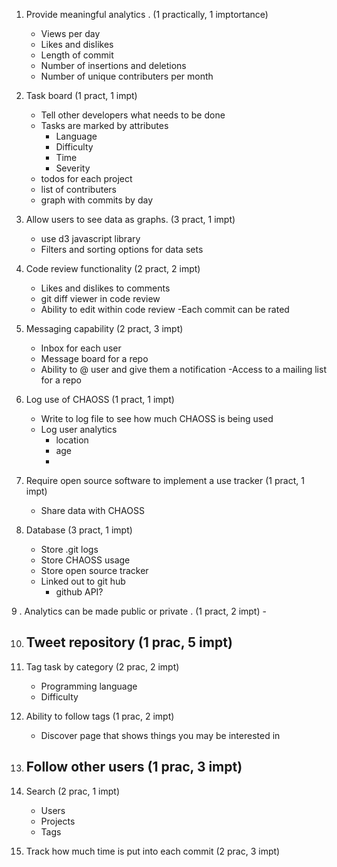 1. Provide meaningful analytics .       (1 practically, 1 imptortance)
    - Views per day 
    - Likes and dislikes
    - Length of commit
    - Number of insertions and deletions
    - Number of unique contributers per month
    
2. Task board                           (1 pract, 1 impt)
    - Tell other developers what needs to be done
    - Tasks are marked by attributes
        - Language
        - Difficulty 
        - Time
        - Severity
    - todos for each project
    - list of contributers 
    - graph with commits by day
        
3. Allow users to see data as graphs.   (3 pract, 1 impt)
    - use d3 javascript library
    - Filters and sorting options for data sets
    
4. Code review functionality            (2 pract, 2 impt)
    - Likes and dislikes to comments
    - git diff viewer in code review
    - Ability to edit within code review
    -Each commit can be rated
    
5. Messaging capability                 (2 pract, 3 impt)
    - Inbox for each user
    - Message board for a repo
    - Ability to @ user and give them a notification
    -Access to a mailing list for a repo
    
6. Log use of CHAOSS                    (1 pract, 1 impt)
    - Write to log file to see how much CHAOSS is being used
    - Log user analytics
        - location 
        - age 
        - 
7. Require open source software to implement a use tracker (1 pract, 1 impt)
    - Share data with CHAOSS
    
8. Database                             (3 pract, 1 impt)
    - Store .git logs
    - Store CHAOSS usage
    - Store open source tracker
    - Linked out to git hub
        - github API?  

9 . Analytics can be made public or private . (1 pract, 2 impt)
    -

10. Tweet repository                        (1 prac, 5 impt)
    -
    
11. Tag task by category                    (2 prac, 2 impt)
    - Programming language
    - Difficulty

12. Ability to follow tags                  (1 prac, 2 impt)
    - Discover page that shows things you may be interested in 
    
13. Follow other users                      (1 prac, 3 impt)
    -
    
14. Search                                  (2 prac, 1 impt)
    - Users 
    - Projects
    - Tags 
    
15. Track how much time is put into each commit (2 prac, 3 impt)
    
